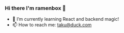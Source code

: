 ### Hi there I'm ramenbox 👋

- 🌱 I’m currently learning React and backend magic!
- 📫 How to reach me: taku@duck.com
